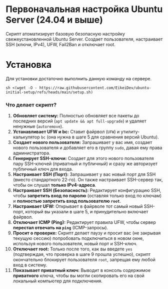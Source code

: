 # Первоначальная настройка Ubuntu Server (24.04 и выше)
Скрипт атоматизирует базовую безопасную настройку свежеустановленной Ubuntu Server. Создает пользователя, настраивает SSH (ключи, IPv4), UFW, Fail2Ban и отключает root.

# Установка

Для установки достаточно выполнить данную команду на сервере.
```
sh <(wget -O - https://raw.githubusercontent.com/EikeiDev/ubuntu-initial-setup/refs/heads/main/setup.sh)
```

### Что делает скрипт?

1.  **Обновляет систему:** Полностью обновляет все пакеты до последних версий (`apt update && apt full-upgrade`) и удаляет ненужные (`autoremove`).
2.  **Устанавливает UFW и bc:** Ставит файрвол (`UFW`) и утилиту-калькулятор `bc` (она нужна в шаге 5 для сравнения версий Ubuntu).
3.  **Создает нового пользователя:** Запрашивает у вас имя, создает нового пользователя и добавляет его в группу `sudo`, давая ему права администратора.
4.  **Генерирует SSH-ключи:** Создает для этого нового пользователя пару SSH-ключей (приватный и публичный) и сразу же авторизует публичный ключ для входа.
5.  **Настраивает SSH (Порт):** Запрашивает у вас новый порт для SSH (вместо стандартного 22-го). Он также настраивает SSH-сервер так, чтобы он слушал **только IPv4-адреса**.
6.  **Настраивает SSH (Безопасность):** Редактирует конфигурацию SSH, чтобы **запретить вход по паролю** (оставляя только вход по ключам) и **полностью запретить вход пользователю `root`**.
7.  **Настраивает UFW:** Открывает в файрволе тот самый новый SSH-порт, который вы указали в шаге 5, и принудительно включает файрвол.
8.  **Отключает ICMP (Ping):** Редактирует правила UFW, чтобы сервер **перестал отвечать на `ping`** (ICMP-запросы).
9.  **Просит о проверке:** Скрипт делает паузу и просит вас (не закрывая текущую сессию) попробовать подключиться в новом окне, используя нового пользователя, новый порт и SSH-ключ.
10. **Отключает root:** Только после того, как вы введете `yes` (подтверждая, что проверка в шаге 9 прошла успешно), скрипт окончательно блокирует пользователя `root`, запрещая ему любой вход в систему.
11. **Показывает приватный ключ:** Выводит в консоль содержимое **приватного** ключа, чтобы вы могли скопировать его на свой локальный компьютер для подключения.
